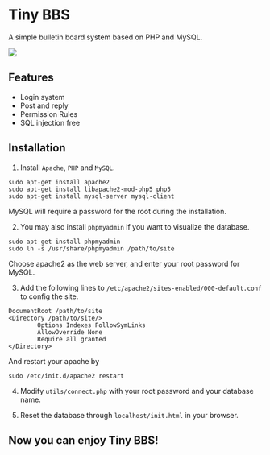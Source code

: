 # Tiny BBS

A simple bulletin board system based on PHP and MySQL.

![](https://github.com/KiddoZhu/Tiny-BBS/pic/cover.png)

## Features
- Login system
- Post and reply
- Permission Rules
- SQL injection free


## Installation

1. Install `Apache`, `PHP` and `MySQL`.
```
sudo apt-get install apache2
sudo apt-get install libapache2-mod-php5 php5
sudo apt-get install mysql-server mysql-client
```
MySQL will require a password for the root during the installation.

2. You may also install `phpmyadmin` if you want to visualize the database.
```
sudo apt-get install phpmyadmin
sudo ln -s /usr/share/phpmyadmin /path/to/site
```
Choose apache2 as the web server, and enter your root password for MySQL.

3. Add the following lines to `/etc/apache2/sites-enabled/000-default.conf` to config the site.
```
DocumentRoot /path/to/site
<Directory /path/to/site/>
        Options Indexes FollowSymLinks
        AllowOverride None
        Require all granted
</Directory>
```
And restart your apache by
```
sudo /etc/init.d/apache2 restart
```

4. Modify `utils/connect.php` with your root password and your database name.

5. Reset the database through `localhost/init.html` in your browser.

## Now you can enjoy Tiny BBS!
